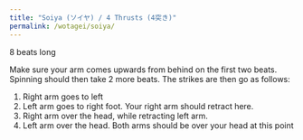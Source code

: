 ```yaml
---
title: "Soiya (ソイヤ) / 4 Thrusts (4突き)"
permalink: /wotagei/soiya/
---
```


8 beats long

Make sure your arm comes upwards from behind on the first two beats.
Spinning should then take 2 more beats.
The strikes are then go as follows:
1) Right arm goes to left
2) Left arm goes to right foot. Your right arm should retract here.
3) Right arm over the head, while retracting left arm.
4) Left arm over the head. Both arms should be over your head at this point

